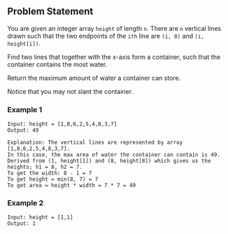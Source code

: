 ## **Problem Statement**

You are given an integer array `height` of length `n`. There are `n` vertical lines drawn such that the two endpoints of the `ith` line are `(i, 0)` and `(i, height[i])`.

Find two lines that together with the x-axis form a container, such that the container contains the most water.

Return the maximum amount of water a container can store.

Notice that you may not slant the container.

### Example 1
    Input: height = [1,8,6,2,5,4,8,3,7]
    Output: 49

    Explanation: The vertical lines are represented by array [1,8,6,2,5,4,8,3,7]. 
    In this case, the max area of water the container can contain is 49. Derived from (1, height[1]) and (8, height[8]) which gives us the heights; h1 = 8, h2 = 7. 
    To get the width: 8 - 1 = 7
    To get height = min(8, 7) = 7
    To get area = height * width = 7 * 7 = 49

### Example 2
    Input: height = [1,1]
    Output: 1